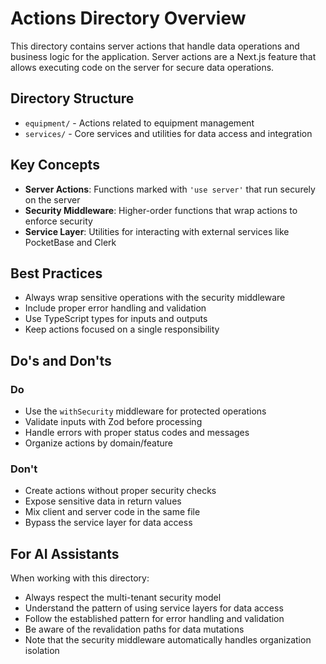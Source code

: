 # Actions Directory Overview

This directory contains server actions that handle data operations and business logic for the application. Server actions are a Next.js feature that allows executing code on the server for secure data operations.

## Directory Structure

- `equipment/` - Actions related to equipment management
- `services/` - Core services and utilities for data access and integration

## Key Concepts

- **Server Actions**: Functions marked with `'use server'` that run securely on the server
- **Security Middleware**: Higher-order functions that wrap actions to enforce security
- **Service Layer**: Utilities for interacting with external services like PocketBase and Clerk

## Best Practices

- Always wrap sensitive operations with the security middleware
- Include proper error handling and validation
- Use TypeScript types for inputs and outputs
- Keep actions focused on a single responsibility

## Do's and Don'ts

### Do

- Use the `withSecurity` middleware for protected operations
- Validate inputs with Zod before processing
- Handle errors with proper status codes and messages
- Organize actions by domain/feature

### Don't

- Create actions without proper security checks
- Expose sensitive data in return values
- Mix client and server code in the same file
- Bypass the service layer for data access

## For AI Assistants

When working with this directory:

- Always respect the multi-tenant security model
- Understand the pattern of using service layers for data access
- Follow the established pattern for error handling and validation
- Be aware of the revalidation paths for data mutations
- Note that the security middleware automatically handles organization isolation
